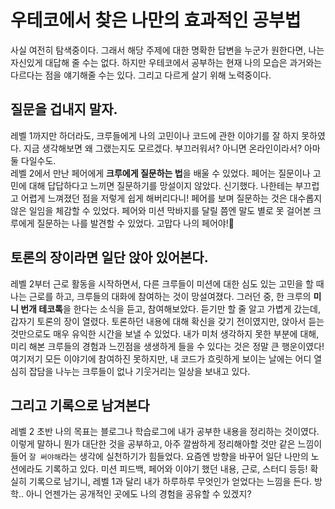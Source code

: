 # 우테코에서 찾은 나만의 효과적인 공부법

사실 여전히 탐색중이다. 그래서 해당 주제에 대한 명확한 답변을 누군가 원한다면, 나는 자신있게 대답해 줄 수는 없다. 
하지만 우테코에서 공부하는 현재 나의 모습은 과거와는 다르다는 점을 얘기해줄 수는 있다. 그리고 다르게 살기 위해 노력중이다.

## 질문을 겁내지 말자.
레벨 1까지만 하더라도, 크루들에게 나의 고민이나 코드에 관한 이야기를 잘 하지 못하였다. 지금 생각해보면 왜 그랬는지도 모르겠다.
부끄러워서? 아니면 온라인이라서? 아마 둘 다일수도.  
레벨 2에서 만난 페어에게 **크루에게 질문하는 법**을 배울 수 있었다. 
페어는 질문이나 고민에 대해 답답하다고 느끼면 질문하기를 망설이지 않았다. 신기했다. 나한테는 부끄럽고 어렵게 느껴졌던 점을 저렇게 쉽게 해버리다니!
페어를 보며 질문하는 것은 대수롭지 않은 일임을 체감할 수 있었다. 페어와 미션 막바지를 달릴 쯤엔 말도 별로 못 걸어본 크루에게 질문하는 나를 발견할 수 있었다. 
고맙다 나의 페어야!💙


## 토론의 장이라면 일단 앉아 있어본다.
레벨 2부터 근로 활동을 시작하면서, 다른 크루들이 미션에 대한 심도 있는 고민을 할 때 나는 근로를 하고, 크루들의 대화에 참여하는 것이 망설여졌다.
그러던 중, 한 크루의 **미니 번개 테코톡**을 한다는 소식을 듣고, 참여해보았다. 듣기만 할 줄 알고 가볍게 갔는데, 갑자기 토론의 장이 열렸다.
토론하던 내용에 대해 확신을 갖기 전이였지만, 앉아서 듣는 것만으로도 매우 유익한 시간을 보낼 수 있었다. 
내가 미처 생각하지 못한 부분에 대해, 미리 해본 크루들의 경험과 느낀점을 생생하게 들을 수 있다는 것은 정말 큰 행운이였다!
여기저기 모든 이야기에 참여하진 못하지만, 내 코드가 흐릿하게 보이는 날에는 어디 열심히 잡담을 나누는 크루들이 없나 기웃거리는 일상을 보내고 있다.

## 그리고 기록으로 남겨본다
레벨 2 초반 나의 목표는 블로그나 학습로그에 내가 공부한 내용을 정리하는 것이였다. 
이렇게 말하니 뭔가 대단한 것을 공부하고, 아주 깔쌈하게 정리해아할 것만 같은 느낌이 들어 `잘 써야해`라는 생각에 실천하기가 힘들었다.
요즘엔 방향을 바꾸어 일단 나만의 노션에라도 기록하고 있다. 미션 피드백, 페어와 이야기 했던 내용, 근로, 스터디 등등!
확실히 기록으로 남기니, 레벨 1과 달리 내가 하루하루 무엇인가 얻었다는 느낌을 든다. 방학.. 아니 언젠가는 공개적인 곳에도 나의 경험을 공유할 수 있겠지?  

